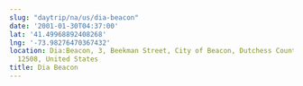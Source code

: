 ```yaml
---
slug: "daytrip/na/us/dia-beacon"
date: '2001-01-30T04:37:00'
lat: '41.49968892408268'
lng: '-73.98276470367432'
location: Dia:Beacon, 3, Beekman Street, City of Beacon, Dutchess County, New York,
  12508, United States
title: Dia Beacon
---
```



